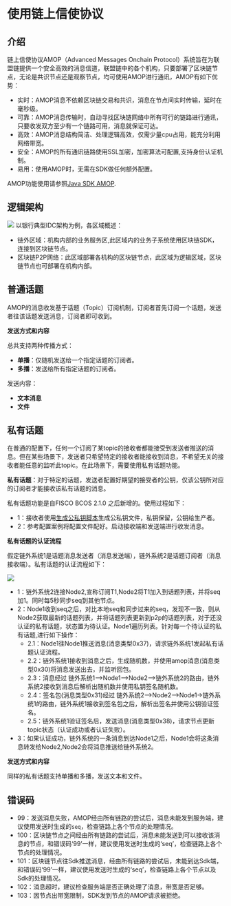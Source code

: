 # 使用链上信使协议

## 介绍

链上信使协议AMOP（Advanced Messages Onchain Protocol）系统旨在为联盟链提供一个安全高效的消息信道，联盟链中的各个机构，只要部署了区块链节点，无论是共识节点还是观察节点，均可使用AMOP进行通讯，AMOP有如下优势：  
- 实时：AMOP消息不依赖区块链交易和共识，消息在节点间实时传输，延时在毫秒级。  
- 可靠：AMOP消息传输时，自动寻找区块链网络中所有可行的链路进行通讯，只要收发双方至少有一个链路可用，消息就保证可达。  
- 高效：AMOP消息结构简洁、处理逻辑高效，仅需少量cpu占用，能充分利用网络带宽。  
- 安全：AMOP的所有通讯链路使用SSL加密，加密算法可配置,支持身份认证机制。
- 易用：使用AMOP时，无需在SDK做任何额外配置。

AMOP功能使用请参照[Java SDK AMOP](../sdk/java_sdk/amop.html).



## 逻辑架构

![](../../images/sdk/AMOP.jpg)
以银行典型IDC架构为例，各区域概述：  

- 链外区域：机构内部的业务服务区,此区域内的业务子系统使用区块链SDK，连接到区块链节点。  
- 区块链P2P网络：此区域部署各机构的区块链节点，此区域为逻辑区域，区块链节点也可部署在机构内部。



## 普通话题

AMOP的消息收发基于话题（Topic）订阅机制，订阅者首先订阅一个话题，发送者往该话题发送消息，订阅者即可收到。

**发送方式和内容**

总共支持两种传播方式：

* **单播**：仅随机发送给一个指定话题的订阅者。
* **多播**：发送给所有指定话题的订阅者。

发送内容：

* **文本消息**
* **文件**



## 私有话题

在普通的配置下，任何一个订阅了某topic的接收者都能接受到发送者推送的消息。但在某些场景下，发送者只希望特定的接收者能接收到消息，不希望无关的接收者能任意的监听此topic。在此场景下，需要使用私有话题功能。

**私有话题**：对于特定的话题，发送者配置好期望的接受者的公钥，仅该公钥所对应的订阅者才能接收该私有话题的消息。

私有话题功能是自FISCO BCOS 2.1.0 之后新增的。使用过程如下：

- 1：接收者使用[生成公私钥脚本](./account.md)生成公私钥文件，私钥保留，公钥给生产者。
- 2：参考配置案例将配置文件配好。启动接收端和发送端进行收发消息。



**私有话题的认证流程**

假定链外系统1是话题消息发送者（消息发送端），链外系统2是话题订阅者（消息接收端）。私有话题的认证流程如下：

![](../../images/sdk/AMOP_AUTHOR.jpg)

- 1：链外系统2连接Node2,宣称订阅T1,Node2将T1加入到话题列表，并将seq加1。同时每5秒同步seq到其他节点。
- 2：Node1收到seq之后，对比本地seq和同步过来的seq，发现不一致，则从Node2获取最新的话题列表，并将话题列表更新到p2p的话题列表，对于还没认证的私有话题，状态置为待认证。Node1遍历列表。针对每一个待认证的私有话题,进行如下操作：
  - 2.1：Node1往Node1推送消息(消息类型0x37)，请求链外系统1发起私有话题认证流程。
  - 2.2：链外系统1接收到消息之后，生成随机数，并使用amop消息(消息类型0x30)将消息发送出去，并监听回包。
  - 2.3：消息经过 链外系统1-->Node1-->Node2-->链外系统2的路由，链外系统2接收到消息后解析出随机数并使用私钥签名随机数。
  - 2.4：签名包(消息类型0x31)经过 链外系统2-->Node2-->Node1->链外系统1的路由，链外系统1接收到签名包之后，解析出签名并使用公钥验证签名。
  - 2.5：链外系统1验证签名后，发送消息(消息类型0x38)，请求节点更新topic状态（认证成功或者认证失败）。
- 3：如果认证成功，链外系统的一条消息到达Node1之后，Node1会将这条消息转发给Node2,Node2会将消息推送给链外系统2。



**发送方式和内容**

同样的私有话题支持单播和多播，发送文本和文件。



## 错误码

- 99：发送消息失败，AMOP经由所有链路的尝试后，消息未能发到服务端，建议使用发送时生成的`seq`，检查链路上各个节点的处理情况。
- 100：区块链节点之间经由所有链路的尝试后，消息未能发送到可以接收该消息的节点，和错误码‘99’一样，建议使用发送时生成的‘seq’，检查链路上各个节点的处理情况。
- 101：区块链节点往Sdk推送消息，经由所有链路的尝试后，未能到达Sdk端，和错误码‘99’一样，建议使用发送时生成的‘seq’，检查链路上各个节点以及Sdk的处理情况。
- 102：消息超时，建议检查服务端是否正确处理了消息，带宽是否足够。
- 103：因节点出带宽限制，SDK发到节点的AMOP请求被拒绝。

